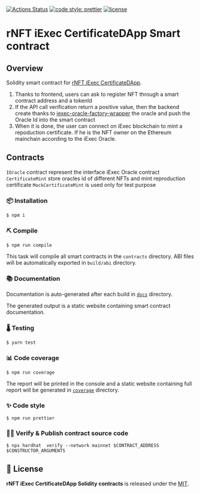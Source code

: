 [![Actions Status](https://github.com/realNFT/rNFT-iExec-CertificateDApp/actions/workflows/solidity.yml/badge.svg)](https://github.com/realNFT/rNFT-iExec-CertificateDApp/actions)
[![code style: prettier](https://img.shields.io/badge/code_style-prettier-ff69b4.svg)](https://github.com/prettier/prettier)
[![license](https://img.shields.io/badge/License-MIT-blue.svg)](https://opensource.org/licenses/MIT)

# rNFT iExec CertificateDApp Smart contract

## Overview

Solidity smart contract for [rNFT iExec CertificateDApp](https://github.com/realNFT/rNFT-iExec-CertificateDApp). 

1. Thanks to frontend, users can ask to register NFT through a smart contract address and a tokenId
2. If the API call verification return a positive value, then the backend create thanks to [iexec-oracle-factory-wrapper](https://github.com/iExecBlockchainComputing/iexec-oracle-factory-wrapper) the oracle and push the Oracle Id into the smart contract
3. When it is done, the user can connect on iExec blockchain to mint a repoduction certificate. If he is the NFT owner on the Ethereum mainchain according to the iExec Oracle.

## Contracts

`IOracle` contract represent the interface iExec Oracle contract
`CertificateMint` store oracles id of different NFTs and mint reproduction certificate
`MockCertificateMint` is used only for test purpose

### 📦 Installation

```console
$ npm i
```

### ⛏️ Compile

```console
$ npm run compile
```

This task will compile all smart contracts in the `contracts` directory.
ABI files will be automatically exported in `build/abi` directory.

### 📚 Documentation

Documentation is auto-generated after each build in [`docs`](https://github.com/realNFT/rNFT-iExec-CertificateDApp/tree/main/solidity/docs) directory.

The generated output is a static website containing smart contract documentation.

### 🌡️ Testing

```console
$ yarn test
```

### 📊 Code coverage

```console
$ npm run coverage
```

The report will be printed in the console and a static website containing full report will be generated in [`coverage`](https://github.com/realNFT/rNFT-iExec-CertificateDApp/tree/main/solidity/coverage) directory.

### ✨ Code style

```console
$ npm run prettier
```

### 🐱‍💻 Verify & Publish contract source code

```console
$ npx hardhat  verify --network mainnet $CONTRACT_ADDRESS $CONSTRUCTOR_ARGUMENTS
```

## 📄 License

**rNFT iExec CertificateDApp Solidity contracts** is released under the [MIT](LICENSE).
